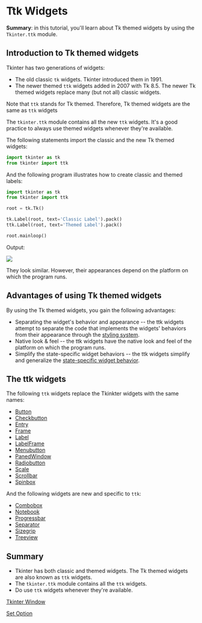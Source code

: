 
Ttk Widgets
===========

**Summary**: in this tutorial, you'll learn about Tk themed widgets by using the `Tkinter.ttk` module.

Introduction to Tk themed widgets
---------------------------------

Tkinter has two generations of widgets:

- The old classic `tk` widgets. Tkinter introduced them in 1991.
- The newer themed `ttk` widgets added in 2007 with Tk 8.5. The newer Tk themed widgets replace many (but not all) classic widgets.

Note that `ttk` stands for Tk themed. Therefore, Tk themed widgets are the same as `ttk` widgets

The `tkinter.ttk` module contains all the new `ttk` widgets. It's a good practice to always use themed widgets whenever they're available.

The following statements import the classic and the new Tk themed widgets:

```python
import tkinter as tk
from tkinter import ttk
```

And the following program illustrates how to create classic and themed labels:

```python
import tkinter as tk
from tkinter import ttk

root = tk.Tk()

tk.Label(root, text='Classic Label').pack()
ttk.Label(root, text='Themed Label').pack()

root.mainloop()
```

Output:

![](Tkinter-ttk.png)

They look similar. However, their appearances depend on the platform on which the program runs.

Advantages of using Tk themed widgets
-------------------------------------

By using the Tk themed widgets, you gain the following advantages:

- Separating the widget's behavior and appearance -- the ttk widgets attempt to separate the code that implements the widgets' behaviors from their appearance through the [styling system](https://www.pythontutorial.net/tkinter/ttk-style/).
- Native look & feel -- the ttk widgets have the native look and feel of the platform on which the program runs.
- Simplify the state-specific widget behaviors -- the ttk widgets simplify and generalize the [state-specific widget behavior](https://www.pythontutorial.net/tkinter/ttk-style-map/).

The ttk widgets
---------------

The following `ttk` widgets replace the Tkinkter widgets with the same names:

- [Button](https://www.pythontutorial.net/tkinter/tkinter-button/)
- [Checkbutton](https://www.pythontutorial.net/tkinter/tkinter-checkbox/)
- [Entry](https://www.pythontutorial.net/tkinter/tkinter-entry/)
- [Frame](https://www.pythontutorial.net/tkinter/tkinter-frame/)
- [Label](https://www.pythontutorial.net/tkinter/tkinter-label/)
- [LabelFrame](https://www.pythontutorial.net/tkinter/tkinter-labelframe/)
- [Menubutton](https://www.pythontutorial.net/tkinter/tkinter-menubutton/)
- [PanedWindow](https://www.pythontutorial.net/tkinter/tkinter-panedwindow/)
- [Radiobutton](https://www.pythontutorial.net/tkinter/tkinter-radio-button/)
- [Scale](https://www.pythontutorial.net/tkinter/tkinter-slider/)
- [Scrollbar](https://www.pythontutorial.net/tkinter/tkinter-scrollbar/)
- [Spinbox](https://www.pythontutorial.net/tkinter/tkinter-spinbox/)

And the following widgets are new and specific to `ttk`:

- [Combobox](https://www.pythontutorial.net/tkinter/tkinter-combobox/)
- [Notebook](https://www.pythontutorial.net/tkinter/tkinter-notebook/)
- [Progressbar](https://www.pythontutorial.net/tkinter/tkinter-progressbar/)
- [Separator](https://www.pythontutorial.net/tkinter/tkinter-separator/)
- [Sizegrip](https://www.pythontutorial.net/tkinter/tkinter-sizegrip/)
- [Treeview](https://www.pythontutorial.net/tkinter/tkinter-treeview/)

Summary
-------

- Tkinter has both classic and themed widgets. The Tk themed widgets are also known as `ttk` widgets.
- The `tkinter.ttk` module contains all the `ttk` widgets.
- Do use `ttk` widgets whenever they're available.

[Tkinter Window](https://www.pythontutorial.net/tkinter/tkinter-window/ "Tkinter Window")

[Set Option](https://www.pythontutorial.net/tkinter/tkinter-options/ "3 Ways to Set Options for a Tk Themed Widget")
